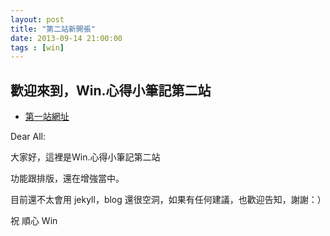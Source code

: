 ```yaml
---
layout: post
title: "第二站新開張"
date: 2013-09-14 21:00:00
tags : [win]
---
```


## 歡迎來到，Win.心得小筆記第二站


* [第一站網址](http://yiyingloveart.blogspot.tw/)

Dear All:

大家好，這裡是Win.心得小筆記第二站

功能跟排版，還在增強當中。

目前還不太會用 jekyll，blog 還很空洞，如果有任何建議，也歡迎告知，謝謝：）

祝 順心
Win 
